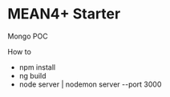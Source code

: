 # MEAN4+ Starter

Mongo POC

How to
- npm install
- ng build
- node server | nodemon server --port 3000
